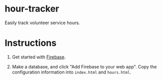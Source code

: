 # hour-tracker
Easily track volunteer service hours. 

# Instructions
1. Get started with [Firebase](https://firebase.google.com/).

2. Make a database, and click "Add Firebase to your web app". Copy the configuration information into `index.html` and `hours.html`.
